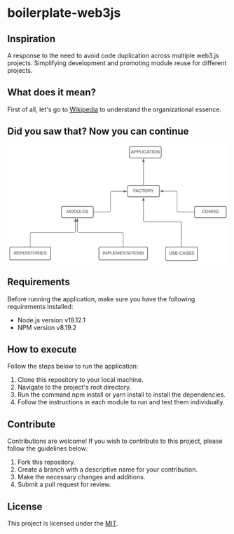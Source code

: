 # boilerplate-web3js

## Inspiration

A response to the need to avoid code duplication across multiple web3.js projects. Simplifying development and promoting module reuse for different projects.

## What does it mean?

First of all, let's go to [Wikipedia](https://en.wikipedia.org/wiki/SOLID) to understand the organizational essence.

## Did you saw that? Now you can continue

![test](UML.jpg)

## Requirements

Before running the application, make sure you have the following requirements installed:

- Node.js version v18.12.1
- NPM version v8.19.2

## How to execute

Follow the steps below to run the application:

1. Clone this repository to your local machine.
2. Navigate to the project's root directory.
3. Run the command npm install or yarn install to install the dependencies.
4. Follow the instructions in each module to run and test them individually.

## Contribute

Contributions are welcome! If you wish to contribute to this project, please follow the guidelines below:

1. Fork this repository.
2. Create a branch with a descriptive name for your contribution.
3. Make the necessary changes and additions.
4. Submit a pull request for review.

## License

This project is licensed under the [MIT](LICENSE).
